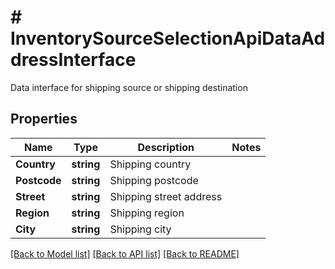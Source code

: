 # # InventorySourceSelectionApiDataAddressInterface
Data interface for shipping source or shipping destination

## Properties 


Name | Type | Description | Notes
------------ | ------------- | ------------- | -------------
**Country**| **string** | Shipping country  |
**Postcode**| **string** | Shipping postcode  |
**Street**| **string** | Shipping street address  |
**Region**| **string** | Shipping region  |
**City**| **string** | Shipping city  |


[[Back to Model list]](../../README.md#models) [[Back to API list]](../../README.md#endpoints) [[Back to README]](../../README.md)

